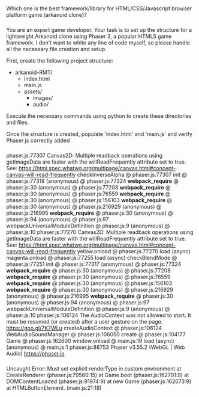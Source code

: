 ###
Which one is the best framework/library for HTML/CSS/Javascript  browser platform game (arkanoid clone)?


###
You are an expert game developer. Your task is to set up the structure for a lightweight Arkanoid clone using Phaser 3, a popular HTML5 game framework. I don't want to white any line of code myself, so please handle all the necessary file creation and setup.

First, create the following project structure:

- arkanoid-RMT/
	- index.html
	- main.js
	- assets/
		- images/
		- audio/

Execute the necessary commands using python to create these directories and files.

Once the structure is created, populate 'index.html' and 'main.js' and verify Phaser js correctly added 

###
phaser.js:77307 Canvas2D: Multiple readback operations using getImageData are faster with the willReadFrequently attribute set to true. See: https://html.spec.whatwg.org/multipage/canvas.html#concept-canvas-will-read-frequently
checkInverseAlpha @ phaser.js:77307
init @ phaser.js:77318
(anonymous) @ phaser.js:77324
__webpack_require__ @ phaser.js:30
(anonymous) @ phaser.js:77208
__webpack_require__ @ phaser.js:30
(anonymous) @ phaser.js:76559
__webpack_require__ @ phaser.js:30
(anonymous) @ phaser.js:156103
__webpack_require__ @ phaser.js:30
(anonymous) @ phaser.js:216929
(anonymous) @ phaser.js:216995
__webpack_require__ @ phaser.js:30
(anonymous) @ phaser.js:94
(anonymous) @ phaser.js:97
webpackUniversalModuleDefinition @ phaser.js:9
(anonymous) @ phaser.js:10
phaser.js:77270 Canvas2D: Multiple readback operations using getImageData are faster with the willReadFrequently attribute set to true. See: https://html.spec.whatwg.org/multipage/canvas.html#concept-canvas-will-read-frequently
yellow.onload @ phaser.js:77270
load (async)
magenta.onload @ phaser.js:77255
load (async)
checkBlendMode @ phaser.js:77251
init @ phaser.js:77317
(anonymous) @ phaser.js:77324
__webpack_require__ @ phaser.js:30
(anonymous) @ phaser.js:77208
__webpack_require__ @ phaser.js:30
(anonymous) @ phaser.js:76559
__webpack_require__ @ phaser.js:30
(anonymous) @ phaser.js:156103
__webpack_require__ @ phaser.js:30
(anonymous) @ phaser.js:216929
(anonymous) @ phaser.js:216995
__webpack_require__ @ phaser.js:30
(anonymous) @ phaser.js:94
(anonymous) @ phaser.js:97
webpackUniversalModuleDefinition @ phaser.js:9
(anonymous) @ phaser.js:10
phaser.js:106124 The AudioContext was not allowed to start. It must be resumed (or created) after a user gesture on the page. https://goo.gl/7K7WLu
createAudioContext @ phaser.js:106124
WebAudioSoundManager @ phaser.js:106050
create @ phaser.js:104177
Game @ phaser.js:162600
window.onload @ main.js:19
load (async)
(anonymous) @ main.js:1
phaser.js:88753      Phaser v3.55.2 (WebGL | Web Audio)  https://phaser.io

###
Uncaught Error: Must set explicit renderType in custom environment
    at CreateRenderer (phaser.js:79560:15)
    at Game.boot (phaser.js:162701:9)
    at DOMContentLoaded (phaser.js:91974:9)
    at new Game (phaser.js:162673:9)
    at HTMLButtonElement.<anonymous> (main.js:21:18)




